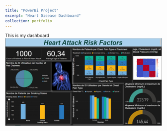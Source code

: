```yaml
---
title: "PowerBi Project"
excerpt: "Heart Disease Dashboard"
collection: portfolio
---
```


This is my dashboard <br/><img src='\images\Heart attack Factors dashboard.jpg'>
